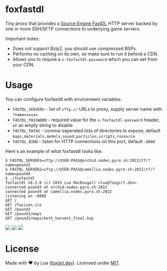 # foxfastdl
Tiny proxy that provides a [Source Engine FastDL](https://developer.valvesoftware.com/wiki/FastDL) HTTP server backed by one or more SSH/SFTP connections to underlying game servers.

Important notes:
- Does not support Bzip2, you should use compressed BSPs.
- Performs no caching on its own, so make sure to run it behind a CDN.
- Allows you to require a `x-foxfastdl-password` which you can set from your CDN.

# Usage
You can configure foxfastdl with environment variables:
- `FASTDL_SERVERn` - list of `sftp://` URLs to proxy, supply server name with `?name=xxxxx`
- `FASTDL_PASSWORD` - required value for the `x-foxfastdl-password` header, or an empty string to disable
- `FASTDL_PATHS` - comma-seperated lists of directories to expose, default `maps,materials,models,sound,particles,scripts,resource`
- `FASTDL_BIND` - listen for HTTP connections on this port, default `:8080`

Here's an example of what foxfastdl looks like:
```
$ FASTDL_SERVER1=sftp://USER:PASS@orchid.nodes.pyro.sh:2022/tf/?name=pound3
$ FASTDL_SERVER2=sftp://USER:PASS@camellia.nodes.pyro.sh:2022/tf/?name=pound4
$ ./foxfastdl
foxfastdl v0.2.0 (c) 2025 Lua MacDougall <lua@foxgirl.dev>
connected pound3 at orchid.nodes.pyro.sh:2022
connected pound4 at camellia.nodes.pyro.sh:2022
listening on :8080
GET /
GET /favicon.ico
GET /pound3
GET /pound3/maps
GET /pound3/maps/koth_harvest_final.bsp
```
![](https://dl.vixen.link/jgrka5/Screenshot%202025-08-12%20231455.png)
![](https://dl.vixen.link/reefb6/Screenshot%202025-08-12%20231501.png)
![](https://dl.vixen.link/drkasf/Screenshot%202025-08-12%20231540.png)

# License
Made with ❤ by Lua ([foxgirl.dev](https://foxgirl.dev/)).
Licensed under [MIT](LICENSE).
